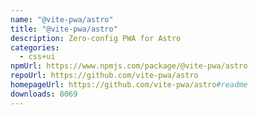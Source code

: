```yaml
---
name: "@vite-pwa/astro"
title: "@vite-pwa/astro"
description: Zero-config PWA for Astro
categories:
  - css+ui
npmUrl: https://www.npmjs.com/package/@vite-pwa/astro
repoUrl: https://github.com/vite-pwa/astro
homepageUrl: https://github.com/vite-pwa/astro#readme
downloads: 8069
---
```

